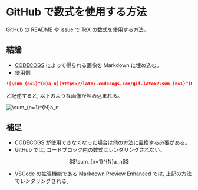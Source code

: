 # GitHub で数式を使用する方法

GitHub の README や issue で TeX の数式を使用する方法。

## 結論

- [CODECOGS](https://www.codecogs.com/latex/eqneditor.php) によって得られる画像を Markdown に埋め込む。
- 使用例

```md
![\sum_{n=1}^{N}a_n](https://latex.codecogs.com/gif.latex?\sum_{n=1}^{N}a_n)
```

と記述すると, 以下のような画像が埋め込まれる。

![\sum_{n=1}^{N}a_n](https://latex.codecogs.com/gif.latex?\sum_{n=1}^{N}a_n)

## 補足

- CODECOGS が使用できなくなった場合は他の方法に置換する必要がある。
- GitHub では, コードブロック内の数式はレンダリングされない。

```math
\sum_{n=1}^{N}a_n
```

- VSCode の拡張機能である [Markdown Preview Enhanced](https://shd101wyy.github.io/markdown-preview-enhanced/#/ja-jp/math) では, 上記の方法でレンダリングされる。
